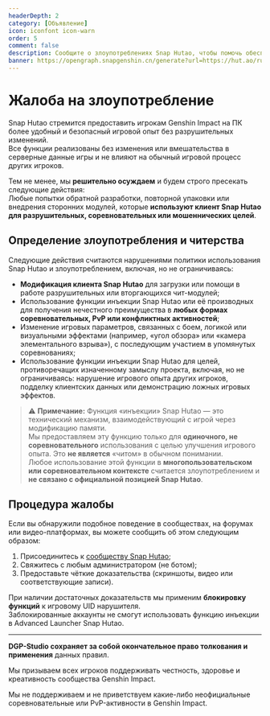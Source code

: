 ```yaml
---
headerDepth: 2
category: [Объявление]
icon: iconfont icon-warn
order: 5
comment: false
description: Сообщите о злоупотреблениях Snap Hutao, чтобы помочь обеспечить долгосрочную поддержку проекта.
banner: https://opengraph.snapgenshin.cn/generate?url=https://hut.ao/ru/statements/abuse-report.html
---
```


# Жалоба на злоупотребление

Snap Hutao стремится предоставить игрокам Genshin Impact на ПК более удобный и безопасный игровой опыт без разрушительных изменений.  
Все функции реализованы без изменения или вмешательства в серверные данные игры и не влияют на обычный игровой процесс других игроков.

Тем не менее, мы **решительно осуждаем** и будем строго пресекать следующие действия:  
Любые попытки обратной разработки, повторной упаковки или внедрения сторонних модулей, которые **используют клиент Snap Hutao для разрушительных, соревновательных или мошеннических целей**.

## Определение злоупотребления и читерства

Следующие действия считаются нарушениями политики использования Snap Hutao и злоупотреблением, включая, но не ограничиваясь:

- **Модификация клиента Snap Hutao** для загрузки или помощи в работе разрушительных или вторгающихся чит-модулей;
- Использование функции инъекции Snap Hutao или её производных для получения нечестного преимущества в **любых формах соревновательных, PvP или конфликтных активностей**;
- Изменение игровых параметров, связанных с боем, логикой или визуальными эффектами (например, «угол обзора» или «камера элементального взрыва»), с последующим участием в упомянутых соревнованиях;
- Использование функции инъекции Snap Hutao для целей, противоречащих изначенному замыслу проекта, включая, но не ограничиваясь: нарушение игрового опыта других игроков, подделку клиентских данных или демонстрацию ложных игровых эффектов.

> ⚠️ **Примечание:** Функция «инъекции» Snap Hutao — это технический механизм, взаимодействующий с игрой через модификацию памяти.  
> Мы предоставляем эту функцию только для **одиночного, не соревновательного** использования с целью улучшения игрового опыта. Это **не является** «читом» в обычном понимании.  
> Любое использование этой функции в **многопользовательском или соревновательном контексте** считается злоупотреблением и **не связано с официальной позицией Snap Hutao**.

## Процедура жалобы

Если вы обнаружили подобное поведение в сообществах, на форумах или видео-платформах, вы можете сообщить об этом следующим образом:

1. Присоединитесь к [сообществу Snap Hutao](../community.md);
2. Свяжитесь с любым администратором (не ботом);
3. Предоставьте чёткие доказательства (скриншоты, видео или соответствующие записи).

При наличии достаточных доказательств мы применим **блокировку функций** к игровому UID нарушителя.  
Заблокированные аккаунты не смогут использовать функцию инъекции в Advanced Launcher Snap Hutao.

---

**DGP-Studio сохраняет за собой окончательное право толкования и применения** данных правил.

Мы призываем всех игроков поддерживать честность, здоровье и креативность сообщества Genshin Impact.

Мы не поддерживаем и не приветствуем какие-либо неофициальные соревновательные или PvP-активности в Genshin Impact.
